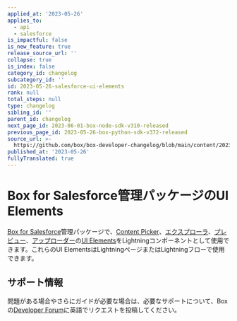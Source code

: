 ```yaml
---
applied_at: '2023-05-26'
applies_to:
  - api
  - salesforce
is_impactful: false
is_new_feature: true
release_source_url: ''
collapse: true
is_index: false
category_id: changelog
subcategory_id: ''
id: 2023-05-26-salesforce-ui-elements
rank: null
total_steps: null
type: changelog
sibling_id: ''
parent_id: changelog
next_page_id: 2023-06-01-box-node-sdk-v310-released
previous_page_id: 2023-05-26-box-python-sdk-v372-released
source_url: >-
  https://github.com/box/box-developer-changelog/blob/main/content/2023/05-26-salesforce-ui-elements.md
published_at: '2023-05-26'
fullyTranslated: true
---
```

# Box for Salesforce管理パッケージのUI Elements

[Box for Salesforce][1]管理パッケージで、[Content Picker][3]、[エクスプローラ][4]、[プレビュー][5]、[アップローダー][6]の[UI Elements][2]をLightningコンポーネントとして使用できます。これらのUI ElementsはLightningページまたはLightningフローで使用できます。

## サポート情報

問題がある場合やさらにガイドが必要な場合は、必要なサポートについて、Boxの[Developer Forum][7]に英語でリクエストを投稿してください。

[1]: g://tooling/salesforce-toolkit/

[2]: g://embed/ui-elements/

[3]: g://embed/ui-elements/picker/

[4]: g://embed/ui-elements/explorer

[5]: g://embed/ui-elements/preview

[6]: g://embed/ui-elements/uploader

[7]: https://support.box.com/hc/en-us/community/topics/360001932973-Platform-and-Developer-Forum
